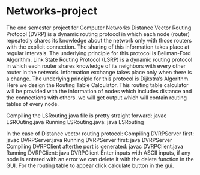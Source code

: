 # Networks-project
The end semester project for Computer Networks
Distance Vector Routing Protocol (DVRP) is a dynamic routing protocol in which each node (router) repeatedly shares its knowledge about the network only with those routers with the explicit connection. The sharing of this information takes place at regular intervals. The underlying principle for this protocol is Bellman-Ford Algorithm.
Link State Routing Protocol (LSRP) is a dynamic routing protocol in which each router shares knowledge of its neighbors with every other router in the network. Information exchange takes place only when there is a change. The underlying principle for this protocol is Dijkstra’s Algorithm. 
Here we design the Routing Table Calculator. This routing table calculator will be provided with the information of nodes which includes distance and the connections with others. we will get output which will contain routing tables of every node.

Compiling the LSRouting.java file is pretty straight forward: javac LSROuting.java
Running LSRouting.java: java LSRouting

In the case of Distance vector routing protocol:
              Compiling DVRPServer first: javac DVRPServer.java
              Running DVRPServer first: java DVRPServer
              Compiling DVRPClient afterthe port is generated: javac DVRPClient.java
              Running DVRPClient: java DVRPClient
Enter inputs with ASCII inputs, if any node is entered with an error we can delete it with the delete function in the GUI.
For the routing table to appear click calculate button in the gui.
